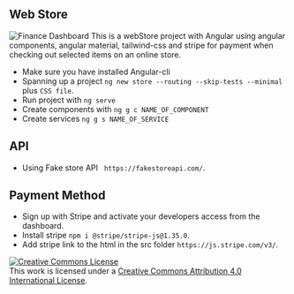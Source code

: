 ## Web Store
![Finance Dashboard](financeDashboard.png)
This is a webStore project with Angular using angular components, angular material, tailwind-css and stripe for payment when checking out selected items on an online store.
- Make sure you have installed Angular-cli
- Spanning up a project `ng new store --routing --skip-tests --minimal` plus `CSS file`.
- Run project with `ng serve`
- Create components with `ng g c NAME_OF_COMPONENT`
- Create services `ng g s NAME_OF_SERVICE`

## API 
- Using Fake store API ` https://fakestoreapi.com/`.
## Payment Method
- Sign up  with Stripe and activate your developers access from the dashboard.
- Install stripe `npm i @stripe/stripe-js@1.35.0`.
- Add stripe link to the html in the src folder `https://js.stripe.com/v3/`.

<a rel="license" href="http://creativecommons.org/licenses/by/4.0/"><img alt="Creative Commons License" style="border-width:0" src="https://i.creativecommons.org/l/by/4.0/88x31.png" /></a><br />This work is licensed under a <a rel="license" href="http://creativecommons.org/licenses/by/4.0/">Creative Commons Attribution 4.0 International License</a>.